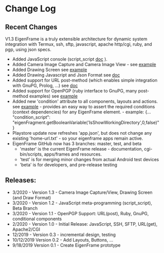 # Change Log
## Recent Changes

V1.3 EigenFrame is a truly extensible architecture for dynamic system integration with
Termux, ssh, sftp, javascript, apache http/cgi, ruby, and pgp, using json specs.
 * Added JavaScript console (script_script [doc](JavaScript.md) ).
 * Added Camera Image Capture and Camera Image View - see [example](../frames/script-cmd.json)
 * Added Drawing Screen see [example](../frames/script-cmd.json)
 * Added Drawing Javascript and Json Format see [doc](Draw.md)
 * Added support for URL post-method (which enables simple integration with GnuPG, Prolog, ...) see [doc](UrlRequest.md)
 * Added support for OpenPGP (ruby interface to GnuPG, many post-method examples) see [example](http-cgi-ruby-pgp.json)
 * Added new 'condition' attribute to all components, layouts and actions. see [example](select-filepath.json)
 		- provides an easy way to assert the required conditions (context dependencies) for any EigenFrame element.
 		- example: {... "condition_script": "eigenFragment.getBooleanVariable('IsShowWorkingDirectory',0,false)" }
 * Playstore update now refreshes 'app.json', but does not change any existing 'home-url.txt' - so your eigenframe apps remain active.
 * EigenFrame GitHub now has 3 branches: master, test, and beta
    - 'master' is the current EigenFrame release - documentation, cgi-bin/scripts, apps/frames and resources.
    - 'test' is for merging minor changes from actual Android test devices
    - 'beta' is for developers, and pre-release testing

## Releases:
 * 3/2020 - Version 1.3 - Camera Image Capture/View, Drawing Screen (and Draw Format)
 * 3/2020 - Version 1.2 - JavaScript meta-programming (script_script), Beta Branch
 * 3/2020 - Version 1.1 - OpenPGP Support: URL(post), Ruby, GnuPG, conditional components
 * 2/2020 - Version 1.0 - Initial Release: JavaScript, SSH, SFTP, URL(get), Apache2/CGI
 * 12/2019 - Version 0.3 - incremental design, testing
 * 10/12/2019 Version 0.2 - Add Layouts, Buttons, ...
 * 9/18/2019 Version 0.1 - Create EigenFrame prototype

